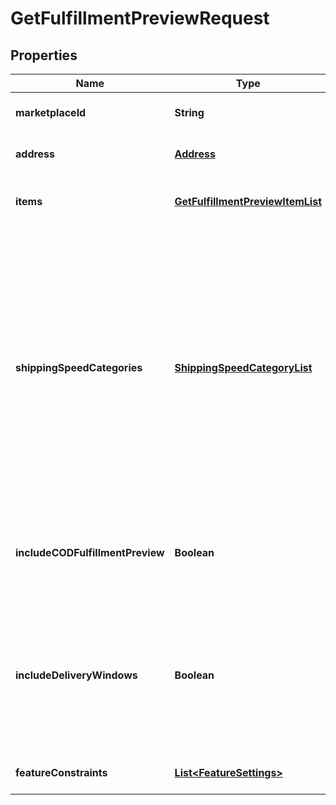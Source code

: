 
# GetFulfillmentPreviewRequest

## Properties
Name | Type | Description | Notes
------------ | ------------- | ------------- | -------------
**marketplaceId** | **String** | The marketplace the fulfillment order is placed against. |  [optional]
**address** | [**Address**](Address.md) | The destination address for the fulfillment order preview. | 
**items** | [**GetFulfillmentPreviewItemList**](GetFulfillmentPreviewItemList.md) | Identifying information and quantity information for the items in the fulfillment order preview. | 
**shippingSpeedCategories** | [**ShippingSpeedCategoryList**](ShippingSpeedCategoryList.md) | A list of shipping methods used for creating fulfillment order previews.  Possible values:  * Standard - Standard shipping method. * Expedited - Expedited shipping method. * Priority - Priority shipping method. * ScheduledDelivery - Scheduled Delivery shipping method. Note: Shipping method service level agreements vary by marketplace. Sellers should see the Seller Central website in their marketplace for shipping method service level agreements and fulfillment fees. |  [optional]
**includeCODFulfillmentPreview** | **Boolean** | When true, returns all fulfillment order previews both for COD and not for COD. Otherwise, returns only fulfillment order previews that are not for COD. |  [optional]
**includeDeliveryWindows** | **Boolean** | When true, returns the ScheduledDeliveryInfo response object, which contains the available delivery windows for a Scheduled Delivery. The ScheduledDeliveryInfo response object can only be returned for fulfillment order previews with ShippingSpeedCategories &#x3D; ScheduledDelivery. |  [optional]
**featureConstraints** | [**List&lt;FeatureSettings&gt;**](FeatureSettings.md) | A list of features and their fulfillment policies to apply to the order. |  [optional]




